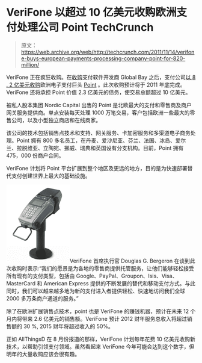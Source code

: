 # VeriFone 以超过 10 亿美元收购欧洲支付处理公司 Point TechCrunch

> 原文：<https://web.archive.org/web/http://techcrunch.com/2011/11/14/verifone-buys-european-payments-processing-company-point-for-820-million/>

VeriFone 正在疯狂收购。在[收购](https://web.archive.org/web/20230205014827/http://allthingsd.com/20111101/verifone-acquires-company-that-helps-retailers-swap-registers-for-ipads/)支付软件开发商 Global Bay 之后，支付公司[以 8 . 2 亿美元收购](https://web.archive.org/web/20230205014827/http://www.marketwatch.com/story/verifone-to-acquire-point-to-build-out-alternative-payments-infrastructure-2011-11-14)欧洲电子支付巨头 [Point](https://web.archive.org/web/20230205014827/http://www.point.se/sv/Sweden/Om-Point/Corporate-information/) 。此次收购预计将于 2011 年底完成。VeriFone 还将承担 Point 价值 2.3 亿美元的债务，使交易总额超过 10 亿美元。

被私人股本集团 Nordic Capital 出售的 Point 是北欧最大的支付和零售商及商户网关服务提供商。单点安装每天处理 1000 万笔交易，客户包括欧洲一些最大的零售公司，以及小型独立商店和在线商家。

该公司的技术包括销售点技术和支持、网关服务、卡加密服务和多渠道电子商务处理。Point 拥有 800 多名员工，在丹麦、爱沙尼亚、芬兰、法国、冰岛、爱尔兰、拉脱维亚、立陶宛、挪威、瑞典和英国设有分支机构。目前，Point 拥有 475，000 份商户合同。

VeriFone 计划将 Point 平台扩展到整个地区及更远的地方，目的是为快速部署替代支付创建世界上最大的基础设施。

![](img/5eb37f723d471648e056c65b8f993663.png)VeriFone 首席执行官 Douglas G. Bergeron 在谈到此次收购时表示:“我们的愿景是为各地的零售商提供托管服务，让他们能够轻松接受所有现有的支付类型，包括由 Google、PayPal、Groupon、Isis、Visa、MasterCard 和 American Express 提供的不断发展的替代和移动支付方式。与此同时，我们可以越来越多地为新的支付进入者提供轻松、快速地访问我们全球 2000 多万条商户通道的服务。”

除了在欧洲扩展销售点技术，point 也是 VeriFone 的赚钱机器，预计在未来 12 个月内将带来 2.6 亿美元的销售额。VeriFone 预计 2012 财年服务总收入将超过销售额的 30 %, 2015 财年将超过收入的 50%。

正如 AllThingsD 在 8 月份报道的那样，VeriFone 计划每年花费 10 亿美元收购新技术，以帮助引领支付领域。虽然看起来 VeriFone 今年可能会达到这个数字，但明年的大量收购应该会很有趣。